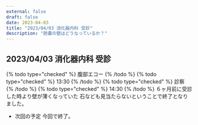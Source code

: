 ```yaml
---
external: false
draft: false
date: 2023-04-03
title: "2023/04/03 消化器内科 受診"
description: "胆嚢の壁はどうなっているか？"
---
```


## 2023/04/03 消化器内科 受診

{% todo type="checked" %} 腹部エコー {% /todo %}
{% todo type="checked" %} 13:30 {% /todo %}
{% todo type="checked" %} 診察 {% /todo %}
{% todo type="checked" %} 14:30 {% /todo %}
６ヶ月前に受診した時より壁が薄くなっていた
石なども見当たらないということで終了となりました。

- 次回の予定
  今回で終了。

